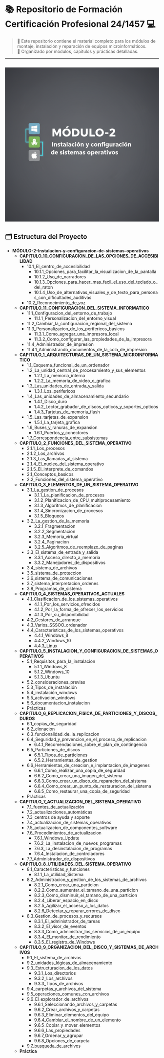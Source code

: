 # 📚 Repositorio de Formación Certificación Profesional 24/1457 💻

> 🌟 Este repositorio contiene el material completo para los módulos de montaje, instalación y reparación de equipos microinformáticos.  
> 📂 Organizado por módulos, capítulos y prácticas detalladas.

-----
![Logo del Proyecto](./../imgs/m2.png)
-----

## 🗂️ Estructura del Proyecto

  * **MÓDULO-2-Instalacion-y-configuracion-de-sistemas-operativos**
      * **CAPITULO\_10\_CONFIGURACION\_DE\_LAS\_OPCIONES\_DE\_ACCESIBILIDAD**
          * 10.1\_El\_centro\_de\_accesibilidad
              * 10.1.1\_Opciones\_para\_facilitar\_la\_visualizacion\_de\_la\_pantalla
              * 10.1.2\_Uso\_de\_narradores
              * 10.1.3\_Opciones\_para\_hacer\_mas\_facil\_el\_uso\_del\_teclado\_o\_del\_raton
              * 10.1.4\_Uso\_de\_alternativas\_visuales\_y\_de\_texto\_para\_personas\_con\_dificultades\_auditivas
          * 10.2\_Reconocimiento\_de\_voz
      * **CAPITULO\_11\_CONFIGURACION\_DEL\_SISTEMA\_INFORMATICO**
          * 11.1\_Configuracion\_del\_entorno\_de\_trabajo
              * 11.1.1\_Personalizacion\_del\_entorno\_visual
          * 11.2\_Cambiar\_la\_configuracion\_regional\_del\_sistema
          * 11.3\_Personalizacion\_de\_los\_perifericos\_basicos
              * 11.3.1\_Como\_agregar\_una\_impresora\_local
              * 11.3.2\_Como\_configurar\_las\_propiedades\_de\_la\_impresora
          * 11.4\_Administrador\_de\_impresion
          * 11.4.1\_Administrando\_documentos\_de\_la\_cola\_de\_impresion
      * **CAPITULO\_1\_ARQUITECTURAS\_DE\_UN\_SISTEMA\_MICROINFORMATICO**
          * 1.1\_Esquema\_funcional\_de\_un\_ordenador
          * 1.2\_La\_unidad\_central\_de\_procesamiento\_y\_sus\_elementos
              * 1.2.1\_La\_memoria\_interna
              * 1.2.2\_La\_memoria\_de\_video\_o\_grafica
          * 1.3\_Las\_unidades\_de\_entrada\_y\_salida
              * 1.3.1\_Los\_perifericos
          * 1.4\_Las\_unidades\_de\_almacenamiento\_secundario
              * 1.4.1\_Disco\_duro
              * 1.4.2\_Lector\_grabador\_de\_discos\_opticos\_y\_soportes\_opticos
              * 1.4.3\_Tarjetas\_de\_memoria\_flash
          * 1.5\_Las\_tarjetas\_de\_expansion
              * 1.5.1\_La\_tarjeta\_grafica
          * 1.6\_Buses\_y\_ranuras\_de\_expansion
              * 1.6.1\_Puertos\_y\_conectores
          * 1.7\_Correspondencia\_entre\_subsistemas
      * **CAPITULO\_2\_FUNCIONES\_DEL\_SISTEMA\_OPERATIVO**
          * 2.1.1\_Los\_procesos
          * 2.1.2\_Los\_archivos
          * 2.1.3\_Las\_llamadas\_al\_sistema
          * 2.1.4\_El\_nucleo\_del\_sistema\_operativo
          * 2.1.5\_El\_interprete\_de\_comandos
          * 2.1\_Conceptos\_basicos
          * 2.2\_Funciones\_del\_sistema\_operativo
      * **CAPITULO\_3\_ELEMENTOS\_DE\_UN\_SISTEMA\_OPERATIVO**
          * 3.1\_La\_gestion\_de\_procesos
              * 3.1.1\_La\_planificacion\_de\_procesos
              * 3.1.2\_Planificacion\_de\_CPU\_multiprocesamiento
              * 3.1.3\_Algoritmos\_de\_planificacion
              * 3.1.4\_Sincronizacion\_de\_procesos
              * 3.1.5\_Bloqueos
          * 3.2\_La\_gestion\_de\_la\_memoria
              * 3.2.1\_Fragmentacion
              * 3.2.2\_Segmentacion
              * 3.2.3\_Memoria\_virtual
              * 3.2.4\_Paginacion
              * 3.2.5\_Algoritmos\_de\_reemplazo\_de\_paginas
          * 3.3\_El\_sistema\_de\_entrada\_y\_salida
              * 3.3.1\_Acceso\_directo\_a\_memoria
              * 3.3.2\_Manejadores\_de\_dispositivos
          * 3.4\_sistema\_de\_archivos
          * 3.5\_sistema\_de\_proteccion
          * 3.6\_sistema\_de\_comunicaciones
          * 3.7\_sistema\_interpretacion\_ordenes
          * 3.8\_Programas\_de\_sistema
      * **CAPITULO\_4\_SISTEMAS\_OPERATIVOS\_ACTUALES**
          * 4.1\_Clasificacion\_de\_los\_sistemas\_operativos
              * 4.1.1\_Por\_los\_servicios\_ofrecidos
              * 4.1.2\_Por\_la\_forma\_de\_ofrecer\_los\_servicios
              * 4.1.3\_Por\_su\_disponibilidad
          * 4.2\_Gestores\_de\_arranque
          * 4.3\_Varios\_SSSOO\_ordenador
          * 4.4\_Caracteristicas\_de\_los\_sistemas\_operativos
              * 4.4.1\_Windows\_8
              * 4.4.2\_Windows\_10
              * 4.4.3\_Linux
      * **CAPITULO\_5\_INSTALACION\_Y\_CONFIGURACION\_DE\_SISTEMAS\_OPERATIVOS**
          * 5.1\_Requisitos\_para\_la\_instalacion
              * 5.1.1\_Windows\_8
              * 5.1.2\_Windows\_10
              * 5.1.3\_Ubuntu
          * 5.2\_consideraciones\_previas
          * 5.3\_Tipos\_de\_instalación
          * 5.4\_instalación\_windows
          * 5.5\_activacion\_windows
          * 5.6\_documentacion\_instalacion
          * Prácticas
      * **CAPITULO\_6\_REPLICACION\_FISICA\_DE\_PARTICIONES\_Y\_DISCOS\_DUROS**
          * 6.1\_copias\_de\_seguridad
          * 6.2\_clonacion
          * 6.3\_funcionalidad\_de\_la\_replicacion
          * 6.4\_Seguridad\_y\_prevencion\_en\_el\_proceso\_de\_replicacion
              * 6.4.1\_Recomendaciones\_sobre\_el\_plan\_de\_contingencia
          * 6.5\_Particiones\_de\_discos
              * 6.5.1\_Tipos\_de\_particiones
              * 6.5.2\_Herramientas\_de\_gestion
          * 6.6\_Herramientas\_de\_creacion\_e\_implantacion\_de\_imagenes
              * 6.6.1\_Como\_realizar\_una\_copia\_de\_seguridad
              * 6.6.2\_Como\_crear\_una\_imagen\_del\_sistema
              * 6.6.3\_Como\_crear\_un\_disco\_de\_reparacion\_del\_sistema
              * 6.6.4\_Como\_crear\_un\_punto\_de\_restauracion\_del\_sistema
              * 6.6.5\_Como\_restaurar\_una\_copia\_de\_seguridad
          * Prácticas
      * **CAPITULO\_7\_ACTUALIZACION\_DEL\_SISTEMA\_OPERATIVO**
          * 7.1\_fuentes\_de\_actualización
          * 7.2\_actualizaciones\_automáticas
          * 7.3\_centros de ayuda y soporte
          * 7.4\_actualizacion\_de\_sistemas\_operativos
          * 7.5\_actualizacion\_de\_componentes\_software
          * 7.6\_Procedimientos\_de\_actualizacion
              * 7.6.1\_Windows\_Update
              * 7.6.2\_La\_instalacion\_de\_nuevos\_programas
              * 7.6.3\_La\_desinstalacion\_de\_programas
              * 7.6.4\_Instalacion\_de\_controladores
          * 7.7\_Administrador\_de\_dispositivos
      * **CAPITULO\_8\_UTILIDADES\_DEL\_SISTEMA\_OPERATIVO**
          * 8.1\_Caracteristicas\_y\_funciones
              * 8.1.1\_La\_utilidad\_Sistema
          * 8.2\_Administracion\_y\_gestion\_de\_los\_sistemas\_de\_archivos
              * 8.2.1\_Como\_crear\_una\_particion
              * 8.2.2\_Como\_aumentar\_el\_tamano\_de\_una\_particion
              * 8.2.3\_Como\_disminuir\_el\_tamano\_de\_una\_particion
              * 8.2.4\_Liberar\_espacio\_en\_disco
              * 8.2.5\_Agilizar\_el\_acceso\_a\_los\_datos
              * 8.2.6\_Detectar\_y\_reparar\_errores\_de\_disco
          * 8.3\_Gestion\_de\_procesos\_y\_recursos
              * 8.3.1\_El\_administrador\_de\_tareas
              * 8.3.2\_El\_visor\_de\_eventos
              * 8.3.3\_Como\_administrar\_los\_servicios\_de\_un\_equipo
              * 8.3.4\_El\_monitor\_de\_rendimiento
              * 8.3.5\_El\_registro\_de\_Windows
      * **CAPITULO\_9\_ORGANIZACION\_DEL\_DISCO\_Y\_SISTEMAS\_DE\_ARCHIVOS**
          * 9.1\_El\_sistema\_de\_archivos
          * 9.2\_unidades\_lógicas\_de\_almacenamiento
          * 9.3\_Estructuracion\_de\_los\_datos
              * 9.3.1\_Los\_directorios
              * 9.3.2\_Los\_archivos
              * 9.3.3\_Tipos\_de\_archivos
          * 9.4\_carpetas\_y\_archivos\_del\_sistema
          * 9.5\_operaciones\_comunes\_con\_archivos
          * 9.6\_El\_explorador\_de\_archivos
              * 9.6.1\_Seleccionando\_archivos\_y\_carpetas
              * 9.6.2\_Crear\_archivos\_y\_carpetas
              * 9.6.3\_Eliminar\_elementos\_del\_equipo
              * 9.6.4\_Cambiar\_el\_nombre\_de\_un\_elemento
              * 9.6.5\_Copiar\_y\_mover\_elementos
              * 9.6.6\_Las\_propiedades
              * 9.6.7\_Ordenar\_y\_agrupar
              * 9.6.8\_Opciones\_de\_carpeta
          * 9.7\_busqueda\_de\_archivos
      * **Práctica**
